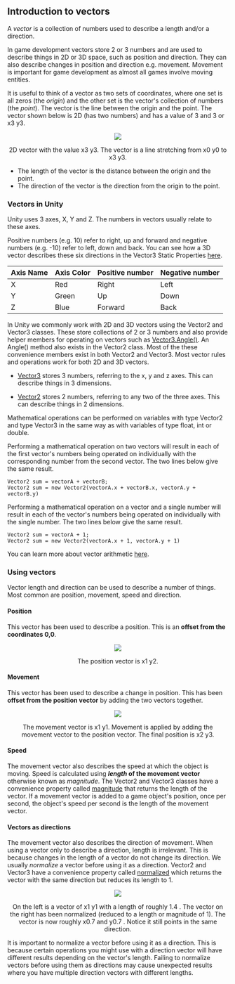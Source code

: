 ## Introduction to vectors
A _vector_ is a collection of numbers used to describe a length and/or a direction.

In game development vectors store 2 or 3 numbers and are used to describe things in 2D or 3D space, such as position and direction. They can also describe changes in position and direction e.g. movement. Movement is important for game development as almost all games involve moving entities.


It is useful to think of a vector as two sets of coordinates, where one set is all zeros (the _origin_) and the other set is the vector's collection of numbers (the _point_). The vector is the line between the origin and the point. The vector shown below is 2D (has two numbers) and has a value of 3 and 3 or x3 y3.
<p align="center">
<img src="https://imgur.com/MkYX0XZ.png">
</p>
<p align="center">
2D vector with the value x3 y3. The vector is a line stretching from x0 y0 to x3 y3.
</p>


- The length of the vector is the distance between the origin and the point.
- The direction of the vector is the direction from the origin to the point. 

### Vectors in Unity
Unity uses 3 axes, X, Y and Z. The numbers in vectors usually relate to these axes.

Positive numbers (e.g. 10) refer to right, up and forward and negative numbers (e.g. -10) refer to left, down and back. You can see how a 3D vector describes these six directions in the Vector3 Static Properties [here](https://docs.unity3d.com/ScriptReference/Vector3.html).

|Axis Name|Axis Color|Positive number|Negative number|
|---------|----------|---------------|---------------|
|X|Red|Right|Left|
|Y|Green|Up|Down|
|Z|Blue|Forward|Back|

In Unity we commonly work with 2D and 3D vectors using the Vector2 and Vector3 classes. These store collections of 2 or 3 numbers and also provide helper members for operating on vectors such as [Vector3.Angle()](https://docs.unity3d.com/ScriptReference/Vector3.Angle.html). An Angle() method also exists in the Vector2 class. Most of the these convenience members exist in both Vector2 and Vector3. Most vector rules and operations work for both 2D and 3D vectors.

- [Vector3](https://docs.unity3d.com/ScriptReference/Vector3.html) stores 3 numbers, referring to the x, y and z axes. This can describe things in 3 dimensions.

- [Vector2](https://docs.unity3d.com/ScriptReference/Vector2.html) stores 2 numbers, referring to any two of the three axes. This can describe things in 2 dimensions.

Mathematical operations can be performed on variables with type Vector2 and type Vector3 in the same way as with variables of type float, int or double.


Performing a mathematical operation on two vectors will result in each of the first vector's numbers being operated on individually with the corresponding number from the second vector. The two lines below give the same result.
```
Vector2 sum = vectorA + vectorB;
Vector2 sum = new Vector2(vectorA.x + vectorB.x, vectorA.y + vectorB.y)
```
Performing a mathematical operation on a vector and a single number will result in each of the vector's numbers being operated on individually with the single number. The two lines below give the same result.
```
Vector2 sum = vectorA + 1;
Vector2 sum = new Vector2(vectorA.x + 1, vectorA.y + 1)
```

You can learn more about vector arithmetic [here](https://docs.unity3d.com/Manual/UnderstandingVectorArithmetic.html).

### Using vectors
Vector length and direction can be used to describe a number of things. Most common are position, movement, speed and direction.

#### Position
This vector has been used to describe a position. This is an **offset from the coordinates 0,0**.
<p align="center">
<img src="https://imgur.com/oBA7wFc.png">
</p>
<p align="center">
The position vector is x1 y2.
</p>

#### Movement
This vector has been used to describe a change in position. This has been **offset from the position vector** by adding the two vectors together.
<p align="center">
<img src="https://imgur.com/a7Sao5A.png">
</p>
<p align="center">
The movement vector is x1 y1. Movement is applied by adding the movement vector to the position vector. The final position is x2 y3.
</p>

#### Speed
The movement vector also describes the speed at which the object is moving. Speed is calculated using **_length_ of the movement vector** otherwise known as _magnitude_. The Vector2 and Vector3 classes have a convenience property called [magnitude](https://docs.unity3d.com/ScriptReference/Vector2-magnitude.html) that returns the length of the vector. If a movement vector is added to a game object's position, once per second, the object's speed per second is the length of the movement vector.

#### Vectors as directions
The movement vector also describes the direction of movement. When using a vector only to describe a direction, length is irrelevant. This is because changes in the length of a vector do not change its direction. We usually _normalize_ a  vector before using it as a direction. Vector2 and Vector3 have a convenience property called [normalized](https://docs.unity3d.com/ScriptReference/Vector2-normalized.html) which returns the vector with the same direction but reduces its length to 1.
<p align="center">
<img src="https://imgur.com/KPdD5E2.png">
</p>
<p align="center">
On the left is a vector of x1 y1 with a length of roughly 1.4 . The vector on the right has been normalized (reduced to a length or magnitude of 1). The vector is now roughly x0.7 and y0.7 . Notice it still points in the same direction.
</p>

It is important to normalize a vector before using it as a direction. This is because certain operations you might use with a direction vector will have different results depending on the vector's length. Failing to normalize vectors before using them as directions may cause unexpected results where you have multiple direction vectors with different lengths. 

